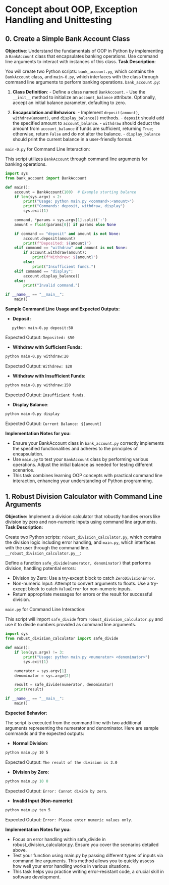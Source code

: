 # Concept about OOP, Exception Handling and Unittesting

## 0. Create a Simple Bank Account Class 
__Objective__: Understand the fundamentals of OOP in Python by implementing a `BankAccount` class that encapsulates banking operations. Use command line arguments to interact with instances of this class.
__Task Description__:

You will create two Python scripts: `bank_account.py`, which contains the `BankAccount` class, and `main-0.py`, which interfaces with the class through command line arguments to perform banking operations.
`bank_account.py`:

 1. __Class Definition__:
        - Define a class named `BankAccount`.
        - Use the `__init__` method to initialize an `account_balance` attribute. Optionally, accept an initial balance parameter, defaulting to zero.

 2. __Encapsulation and Behaviors__:
        - Implement `deposit(amount)`, `withdraw(amount)`, and `display_balance()` methods.
        - `deposit` should add the specified amount to `account_balance`.
        - `withdraw` should deduct the amount from `account_balance` if funds are sufficient, returning `True`; otherwise, return `False` and do not alter the balance.
        - `display_balance` should print the current balance in a user-friendly format.

`main-0.py` for Command Line Interaction:

This script utilizes `BankAccount` through command line arguments for banking operations.

```py
import sys
from bank_account import BankAccount

def main():
    account = BankAccount(100)  # Example starting balance
    if len(sys.argv) < 2:
        print("Usage: python main.py <command>:<amount>")
        print("Commands: deposit, withdraw, display")
        sys.exit(1)

    command, *params = sys.argv[1].split(':')
    amount = float(params[0]) if params else None

    if command == "deposit" and amount is not None:
        account.deposit(amount)
        print(f"Deposited: ${amount}")
    elif command == "withdraw" and amount is not None:
        if account.withdraw(amount):
            print(f"Withdrew: ${amount}")
        else:
            print("Insufficient funds.")
    elif command == "display":
        account.display_balance()
    else:
        print("Invalid command.")

if __name__ == "__main__":
    main()
```
__Sample Command Line Usage and Expected Outputs:__

 - __Deposit:__

```shell
   python main-0.py deposit:50
```

Expected Output: `Deposited: $50`

- __Withdraw with Sufficient Funds:__

```sh
python main-0.py withdraw:20
```

Expected Output: `Withdrew: $20`

 - __Withdraw with Insufficient Funds:__

```sh
python main-0.py withdraw:150
```

Expected Output: `Insufficient funds`.

 - __Display Balance__:

```sh
python main-0.py display
```

Expected Output: `Current Balance: $[amount]`

__Implementation Notes for you:__

 - Ensure your BankAccount class in `bank_account.py` correctly implements the specified functionalities and adheres to the principles of encapsulation.
 - Use `main.py` to test your `BankAccount` class by performing various operations. Adjust the initial balance as needed for testing different scenarios.
 - This task combines learning OOP concepts with practical command line interaction, enhancing your understanding of Python programming.


## 1. Robust Division Calculator with Command Line Arguments 
__Objective:__ Implement a division calculator that robustly handles errors like division by zero and non-numeric inputs using command line arguments.
__Task Description:__

Create two Python scripts: `robust_division_calculator.py`, which contains the division logic including error handling, and `main.py`, which interfaces with the user through the command line.
``__robust_division_calculator.py__``:

Define a function `safe_divide(numerator, denominator)` that performs division, handling potential errors:

 - Division by Zero: Use a try-except block to catch `ZeroDivisionError`.
 - Non-numeric Input: Attempt to convert arguments to floats. Use a try-except block to catch `ValueError` for non-numeric inputs.
 - Return appropriate messages for errors or the result for successful division.

`main.py` for Command Line Interaction:

This script will import `safe_divide` from `robust_division_calculator.py` and use it to divide numbers provided as command line arguments.

```py
import sys
from robust_division_calculator import safe_divide

def main():
    if len(sys.argv) != 3:
        print("Usage: python main.py <numerator> <denominator>")
        sys.exit(1)

    numerator = sys.argv[1]
    denominator = sys.argv[2]

    result = safe_divide(numerator, denominator)
    print(result)

if __name__ == "__main__":
    main()
```

__Expected Behavior:__

The script is executed from the command line with two additional arguments representing the numerator and denominator. Here are sample commands and the expected outputs:

 - __Normal Division__:

  ```sh
  python main.py 10 5
  ```

Expected Output: `The result of the division is 2.0`

 - __Division by Zero:__

  ```s
  python main.py 10 0
  ```

Expected Output: `Error: Cannot divide by zero`.

 - __Invalid Input (Non-numeric)__:

  ```sh
  python main.py ten 5
  ```

Expected Output: `Error: Please enter numeric values only`.

__Implementation Notes for you:__

 - Focus on error handling within safe_divide in robust_division_calculator.py. Ensure you cover the scenarios detailed above.
 - Test your function using main.py by passing different types of inputs via command line arguments. This method allows you to quickly assess how well your error handling works in various situations.
 - This task helps you practice writing error-resistant code, a crucial skill in software development.
